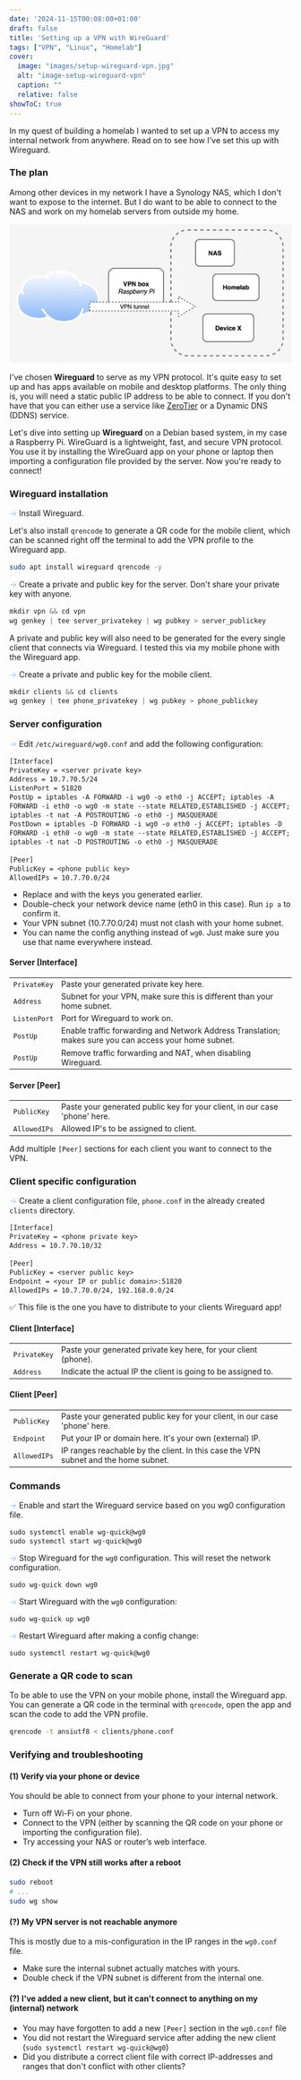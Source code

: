 ```yaml
---
date: '2024-11-15T00:08:00+01:00'
draft: false
title: 'Setting up a VPN with WireGuard'
tags: ["VPN", "Linux", "Homelab"]
cover:
  image: "images/setup-wireguard-vpn.jpg"
  alt: "image-setup-wireguard-vpn"
  caption: ""
  relative: false
showToC: true
---
```


In my quest of building a homelab I wanted to set up a VPN to access my internal network from 
anywhere. Read on to see how     I've set this up with Wireguard.
<!--more-->

### The plan
Among other devices in my network I have a Synology NAS, which I don't want to expose to the internet.
But I do want to be able to connect to the NAS and work on my homelab servers from outside my home.

![VPN Setup](/images/setup-wireguard-vpn-diagram.png "VPN setup")

I've chosen **Wireguard** to serve as my VPN protocol. It's quite easy to set up and has apps available
on mobile and desktop platforms. The only thing is, you will need a static public IP address to
be able to connect. If you don't have that you can either use a service like [ZeroTier](https://bowlofbytes.com/posts/setup-zerotier-tunnel/)
or a Dynamic DNS (DDNS) service.

Let's dive into setting up **Wireguard** on a Debian based system, in my case a Raspberry Pi.
WireGuard is a lightweight, fast, and secure VPN protocol. You use it by installing the WireGuard app on 
your phone or laptop then importing a configuration file provided by the server. Now you're ready to connect!

### Wireguard installation
<span style="color: #94C4FC;">→</span> Install Wireguard. 

Let's also install `qrencode` to generate a QR code for the mobile client,
which can be scanned right off the terminal to add the VPN profile to the Wireguard app.
```bash
sudo apt install wireguard qrencode -y
```

<span style="color: #94C4FC;">→</span> Create a private and public key for the server.
Don't share your private key with anyone.
```c
mkdir vpn && cd vpn
wg genkey | tee server_privatekey | wg pubkey > server_publickey
```
A private and public key will also need to be generated for the every single client that connects via Wireguard.
I tested this via my mobile phone with the Wireguard app.
    
<span style="color: #94C4FC;">→</span> Create a private and public key for the mobile client.
```c
mkdir clients && cd clients
wg genkey | tee phone_privatekey | wg pubkey > phone_publickey
```
### Server configuration
<span style="color: #94C4FC;">→</span> Edit `/etc/wireguard/wg0.conf` and add the following configuration:
```text
[Interface]
PrivateKey = <server private key>
Address = 10.7.70.5/24
ListenPort = 51820
PostUp = iptables -A FORWARD -i wg0 -o eth0 -j ACCEPT; iptables -A FORWARD -i eth0 -o wg0 -m state --state RELATED,ESTABLISHED -j ACCEPT; iptables -t nat -A POSTROUTING -o eth0 -j MASQUERADE
PostDown = iptables -D FORWARD -i wg0 -o eth0 -j ACCEPT; iptables -D FORWARD -i eth0 -o wg0 -m state --state RELATED,ESTABLISHED -j ACCEPT; iptables -t nat -D POSTROUTING -o eth0 -j MASQUERADE

[Peer]
PublicKey = <phone public key>
AllowedIPs = 10.7.70.0/24
```
* Replace <server private key> and <phone public key> with the keys you generated earlier.
* Double-check your network device name (eth0 in this case). Run `ip a` to confirm it.
* Your VPN subnet (10.7.70.0/24) must not clash with your home subnet.
* You can name the config anything instead of `wg0`. Just make sure you use that name everywhere instead.

#### Server [Interface]
|   |                                                                                             | 
|-----------|--------------------------------------------------------------------------------------------------------|
| `PrivateKey` | Paste your generated private key here.                                                                 |
| `Address`   | Subnet for your VPN, make sure this is different than your home subnet.                                |
| `ListenPort` | Port for Wireguard to work on.                                                                         |
| `PostUp`    | Enable traffic forwarding and Network Address Translation; makes sure you can access your home subnet. |
| `PostUp`    | Remove traffic forwarding and NAT, when disabling Wireguard.                                           |

#### Server [Peer]
|     |                                                                                             | 
|-------------|--------------------------------------------------------------------------------------------------------|
| `PublicKey`   | Paste your generated public key for your client, in our case 'phone' here.                             |
| `AllowedIPs`   | Allowed IP's to be assigned to client.                                                                 |

Add multiple `[Peer]` sections for each client you want to connect to the VPN.

### Client specific configuration
<span style="color: #94C4FC;">→</span> Create a client configuration file, `phone.conf` in the already created `clients` directory.
```text
[Interface]
PrivateKey = <phone private key>
Address = 10.7.70.10/32

[Peer]
PublicKey = <server public key>
Endpoint = <your IP or public domain>:51820
AllowedIPs = 10.7.70.0/24, 192.168.0.0/24
```
✅ This file is the one you have to distribute to your clients Wireguard app!

#### Client [Interface]
|     |                                                                                     |
|--------------|---------------------------------------------------------------|
| `PrivateKey` | Paste your generated private key here, for your client (phone). |
| `Address`    | Indicate the actual IP the client is going to be assigned to. |

#### Client [Peer]
|     |                                                                                     |
|-------------|-------------------------------------------------------------------------------------|
| `PublicKey`   | Paste your generated public key for your client, in our case 'phone' here.          |
| `Endpoint`   | Put your IP or domain here. It's your own (external) IP.                            |
| `AllowedIPs`   | IP ranges reachable by the client. In this case the VPN subnet and the home subnet. |

### Commands
<span style="color: #94C4FC;">→</span> Enable and start the Wireguard service based on you wg0 configuration file.
```text
sudo systemctl enable wg-quick@wg0
sudo systemctl start wg-quick@wg0
```

<span style="color: #94C4FC;">→</span> Stop Wireguard for the `wg0` configuration. This will reset the network configuration.
```text
sudo wg-quick down wg0
```

<span style="color: #94C4FC;">→</span> Start Wireguard with the `wg0` configuration:
```text
sudo wg-quick up wg0
```

<span style="color: #94C4FC;">→</span> Restart Wireguard after making a config change:
```text
sudo systemctl restart wg-quick@wg0
```

### Generate a QR code to scan
To be able to use the VPN on your mobile phone, install the Wireguard app. You can generate a QR code in the
terminal with `qrencode`, open the app and scan the code to add the VPN profile.

```bash
qrencode -t ansiutf8 < clients/phone.conf
```

### Verifying and troubleshooting
#### (1) Verify via your phone or device
You should be able to connect from your phone to your internal network.
* Turn off Wi-Fi on your phone.
* Connect to the VPN (either by scanning the QR code on your phone or importing the configuration file).
* Try accessing your NAS or router’s web interface.

#### (2) Check if the VPN still works after a reboot
```bash
sudo reboot 
# ...
sudo wg show
```

#### (?) My VPN server is not reachable anymore
This is mostly due to a mis-configuration in the IP ranges in the `wg0.conf` file. 
* Make sure the internal subnet actually matches with yours.
* Double check if the VPN subnet is different from the internal one.

#### (?) I've added a new client, but it can't connect to anything on my (internal) network
* You may have forgotten to add a new `[Peer]` section in the `wg0.conf` file
* You did not restart the Wireguard service after adding the new client (`sudo systemctl restart wg-quick@wg0`)
* Did you distribute a correct client file with correct IP-addresses and ranges that don't conflict with other clients?